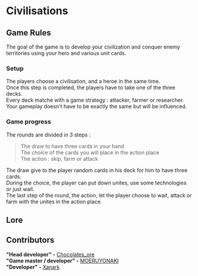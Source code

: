 # Civilisations

## Game Rules

The goal of the game is to develop your civilization and conquer enemy territories using your hero and various unit cards.  

### Setup

The players choose a civilisation, and a heroe in the same time.  
Once this step is completed, the players have to take one of the three decks.  
Every deck matche with a game strategy : attacker, farmer or researcher.  
Your gameplay doesn't have to be exactly the same but will be influenced.  

### Game progress

The rounds are divided in 3 steps :  
> The draw to have three cards in your hand  
> The choice of the cards you will place in the action place  
> The action : skip, farm or attack  

The draw give to the player random cards in his deck for him to have three cards.  
During the choice, the player can put down unites, use some technologies or just wait.  
The last step of the round, the action, let the player choose to wait, attack or farm with the unites in the action place.  


## Lore



## Contributors  

**"Head developer" -** [Chocolates_ore](https://www.github.com/M89-dev)  
**"Game master / developer" -** [MOERUYONAKI](https://www.github.com/MOERUYONAKI)  
**"Developer" -** [Xanark](https://www.github.com/Xanark)  
